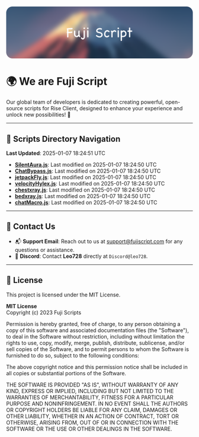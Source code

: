 ![Banner](.github/b.webp)

# 🌍 **We are Fuji Script**

Our global team of developers is dedicated to creating powerful, open-source scripts for Rise Client, designed to enhance your experience and unlock new possibilities! 🌟

---
<!-- SCRIPTS_NAVIGATION_START -->
## 📂 **Scripts Directory Navigation**

**Last Updated**: 2025-01-07 18:24:51 UTC

- **[SilentAura.js](scripts/SilentAura.js)**: Last modified on 2025-01-07 18:24:50 UTC
- **[ChatBypass.js](scripts/ChatBypass.js)**: Last modified on 2025-01-07 18:24:50 UTC
- **[jetpackFly.js](scripts/jetpackFly.js)**: Last modified on 2025-01-07 18:24:50 UTC
- **[velocityHylex.js](scripts/velocityHylex.js)**: Last modified on 2025-01-07 18:24:50 UTC
- **[chestxray.js](scripts/chestxray.js)**: Last modified on 2025-01-07 18:24:50 UTC
- **[bedxray.js](scripts/bedxray.js)**: Last modified on 2025-01-07 18:24:50 UTC
- **[chatMacro.js](scripts/chatMacro.js)**: Last modified on 2025-01-07 18:24:50 UTC

<!-- SCRIPTS_NAVIGATION_END -->

---

## 💬 **Contact Us**  
- 📬 **Support Email**: Reach out to us at [support@fujiscript.com](mailto:support@fujiscript.com) for any questions or assistance.  
- 💬 **Discord**: Contact **Leo728** directly at `Discord@leo728`.

---

## 📜 **License**

This project is licensed under the MIT License.  

**MIT License**  
Copyright (c) 2023 Fuji Scripts  

Permission is hereby granted, free of charge, to any person obtaining a copy of this software and associated documentation files (the "Software"), to deal in the Software without restriction, including without limitation the rights to use, copy, modify, merge, publish, distribute, sublicense, and/or sell copies of the Software, and to permit persons to whom the Software is furnished to do so, subject to the following conditions:  

The above copyright notice and this permission notice shall be included in all copies or substantial portions of the Software.  

THE SOFTWARE IS PROVIDED "AS IS", WITHOUT WARRANTY OF ANY KIND, EXPRESS OR IMPLIED, INCLUDING BUT NOT LIMITED TO THE WARRANTIES OF MERCHANTABILITY, FITNESS FOR A PARTICULAR PURPOSE AND NONINFRINGEMENT. IN NO EVENT SHALL THE AUTHORS OR COPYRIGHT HOLDERS BE LIABLE FOR ANY CLAIM, DAMAGES OR OTHER LIABILITY, WHETHER IN AN ACTION OF CONTRACT, TORT OR OTHERWISE, ARISING FROM, OUT OF OR IN CONNECTION WITH THE SOFTWARE OR THE USE OR OTHER DEALINGS IN THE SOFTWARE.  
